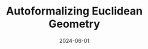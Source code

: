 ---
title: "Autoformalizing Euclidean Geometry"
collection: publications
permalink: /publication/icml2024
excerpt: "We release LeanEuclid, a benchmark for testing autoformalization, consisting of Euclid's Elements (Book I) manually formalized in Lean. It is challenging for state-of-the-art LLMs like GPT-4V. Furthermore, the process of constructing LeanEuclid has uncovered intriguing ambiguities in Euclid's original works."
date: 2024-06-01
venue: "International Conference on Machine Learning (ICML)"
paperurl: "https://arxiv.org/abs/2405.17216"
codeurl: "https://github.com/loganrjmurphy/LeanEuclid"
citation: "Logan Murphy, Kaiyu Yang, Jialiang Sun, Zhaoyu Li, Anima Anandkumar, and Xujie Si. Autoformalizing Euclidean Geometry. In Proceedings of the International Conference on Machine Learning, 2024."
---